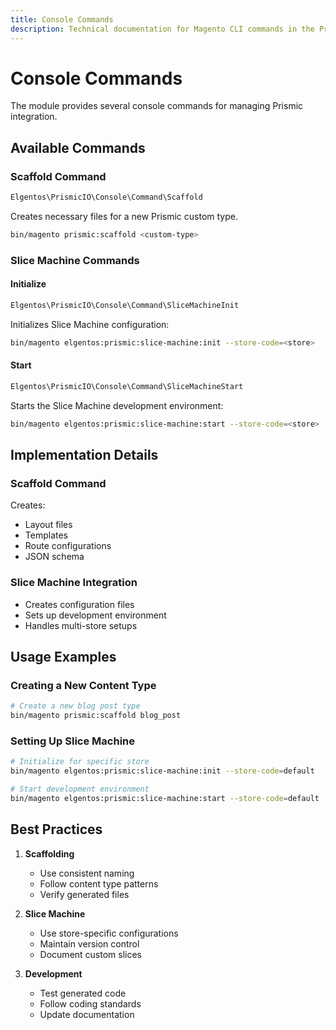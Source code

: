 ```yaml
---
title: Console Commands
description: Technical documentation for Magento CLI commands in the Prismic module
---
```


# Console Commands

The module provides several console commands for managing Prismic integration.

## Available Commands

### Scaffold Command
```php
Elgentos\PrismicIO\Console\Command\Scaffold
```

Creates necessary files for a new Prismic custom type.

```bash
bin/magento prismic:scaffold <custom-type>
```

### Slice Machine Commands

#### Initialize
```php
Elgentos\PrismicIO\Console\Command\SliceMachineInit
```

Initializes Slice Machine configuration:

```bash
bin/magento elgentos:prismic:slice-machine:init --store-code=<store>
```

#### Start
```php
Elgentos\PrismicIO\Console\Command\SliceMachineStart
```

Starts the Slice Machine development environment:

```bash
bin/magento elgentos:prismic:slice-machine:start --store-code=<store>
```

## Implementation Details

### Scaffold Command

Creates:
- Layout files
- Templates
- Route configurations
- JSON schema

### Slice Machine Integration

- Creates configuration files
- Sets up development environment
- Handles multi-store setups

## Usage Examples

### Creating a New Content Type

```bash
# Create a new blog post type
bin/magento prismic:scaffold blog_post
```

### Setting Up Slice Machine

```bash
# Initialize for specific store
bin/magento elgentos:prismic:slice-machine:init --store-code=default

# Start development environment
bin/magento elgentos:prismic:slice-machine:start --store-code=default
```

## Best Practices

1. **Scaffolding**
   - Use consistent naming
   - Follow content type patterns
   - Verify generated files

2. **Slice Machine**
   - Use store-specific configurations
   - Maintain version control
   - Document custom slices

3. **Development**
   - Test generated code
   - Follow coding standards
   - Update documentation 